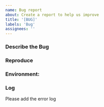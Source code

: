 ```yaml
---
name: Bug report
about: Create a report to help us improve
title: '[BUG]'
labels: 'Bug'
assignees: ''
---
```


<!--
Note: Please search to see if an issue already exists for the bug you encountered.
-->

### Describe the Bug
<!-- A concise description of what you're experiencing. -->

### Reproduce
<!-- A description of how we can reproduce the issue. -->

### Environment:
<!--
- OS: 
- NebulaStream Version: 
- Architecture: 
-->

### Log
Please add the error log